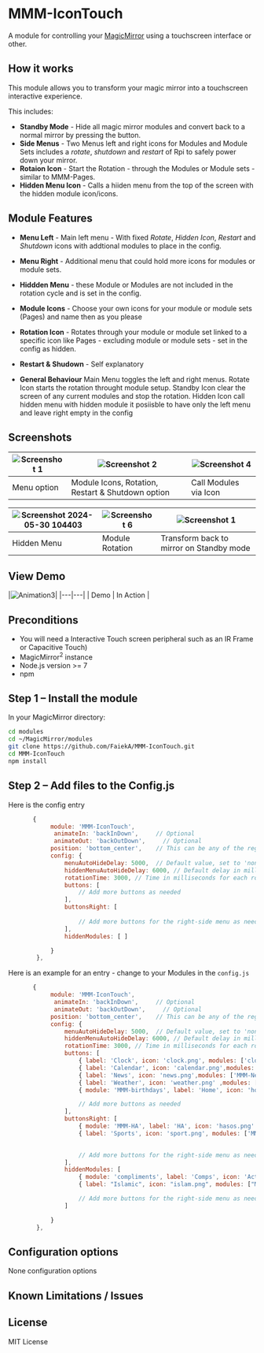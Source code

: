 # MMM-IconTouch

A module for controlling your [MagicMirror](https://github.com/MichMich/MagicMirror) using a
touchscreen interface or other.

## How it works

This module allows you to transform your magic mirror into a touchscreen interactive experience.

This includes:

* **Standby Mode** - Hide all magic mirror modules and convert back to a normal mirror by pressing the  button.
* **Side Menus** - Two Menus left and right icons for Modules and Module Sets includes a _rotate_, _shutdown_ and _restart_ of Rpi to safely power down your mirror.
* **Rotaion Icon** - Start the Rotation - through the Modules or Module sets - similar to MMM-Pages.
* **Hidden Menu Icon** - Calls a hiiden menu from the top of the screen with the hidden module icon/icons.
  
## Module Features
* **Menu Left** - Main left menu - With fixed _Rotate_, _Hidden Icon_, _Restart_ and _Shutdown_ icons with addtional modules to place in the config.
* **Menu Right** - Additional menu that could hold more icons for modules or module sets.
* **Hiddden Menu** - these Module or Modules are not included in the rotation cycle and is set in the config.
* **Module Icons** - Choose your own icons for your module or module sets (Pages) and name then as you please
* **Rotation Icon** - Rotates through your module or module set linked to a specific icon like Pages - excluding module or module sets  -  set in the config as hidden.
* **Restart & Shudown** - Self explanatory
  
* **General Behaviour**
  Main Menu toggles the left and right menus.
  Rotate Icon starts the rotation throught module setup.
  Standby Icon clear the screen of any current modules and stop the rotation.
  Hidden Icon call hidden menu with hidden module 
  it posiisble to have only the left menu and leave right empty in the config



## Screenshots

| ![Screenshot 1](https://github.com/FaiekA/MMM-IconTouch/assets/52759676/b011c57c-669c-471b-a010-6581ef6cdada) | ![Screenshot 2](https://github.com/FaiekA/MMM-IconTouch/assets/52759676/76ff50cc-d7d6-4973-b17b-0068b01f1434) | ![Screenshot 4](https://github.com/FaiekA/MMM-IconTouch/assets/52759676/5e185bcd-7d8e-499c-9963-acf9623ec85e)|
|---|---|---|
| Menu option | Module Icons, Rotation, Restart & Shutdown option | Call Modules via Icon |

| ![Screenshot 2024-05-30 104403](https://github.com/FaiekA/MMM-IconTouch/assets/52759676/dc7e81bc-b22b-428e-b406-cf44edf05d7a) | ![Screenshot 6](https://github.com/FaiekA/MMM-IconTouch/assets/52759676/effed13e-6c63-4a9f-aa6d-303008eba229) | ![Screenshot 1](https://github.com/FaiekA/MMM-IconTouch/assets/52759676/d533d060-8086-4ff1-8c05-6f58caeb4b30)|
|---|---|---|
| Hidden Menu | Module Rotation | Transform back to mirror on Standby mode |

## View Demo


|![Animation3](https://github.com/FaiekA/MMM-IconTouch/assets/52759676/7204c34c-3b97-46cf-a159-c171e049b18c)|
|---|---|
| Demo  | In Action  |
## Preconditions

* You will need a Interactive Touch screen peripheral such as an IR Frame or Capacitive Touch)
* MagicMirror<sup>2</sup> instance
* Node.js version >= 7
* npm

## Step 1 – Install the module

In your MagicMirror directory:

```bash 
cd modules
cd ~/MagicMirror/modules
git clone https://github.com/FaiekA/MMM-IconTouch.git
cd MMM-IconTouch
npm install
```

## Step 2 – Add files to the Config.js

Here is the config entry 

```javascript
	   {
	 		module: 'MMM-IconTouch', 
			 animateIn: 'backInDown',     // Optional 
			 animateOut: 'backOutDown',  	// Optional 
			position: 'bottom_center',    // This can be any of the regions. (bottom_center recommended)
			config: {
				menuAutoHideDelay: 5000,  // Default value, set to 'none' to disable
				hiddenMenuAutoHideDelay: 6000, // Default delay in milliseconds (6 seconds)
				rotationTime: 3000, // Time in milliseconds for each rotation step			
				buttons: [
					// Add more buttons as needed
				],
				buttonsRight: [
								
					// Add more buttons for the right-side menu as needed
				],
				hiddenModules: [ ]

			}
		},
```

Here is an example for an entry - change to your Modules in the `config.js`

```javascript
	   {
	 		module: 'MMM-IconTouch', 
			 animateIn: 'backInDown',     // Optional 
			 animateOut: 'backOutDown',  	// Optional 
			position: 'bottom_center',    // This can be any of the regions. (bottom_center recommended)
			config: {
				menuAutoHideDelay: 5000,  // Default value, set to 'none' to disable
				hiddenMenuAutoHideDelay: 6000, // Default delay in milliseconds (6 seconds)
				rotationTime: 3000, // Time in milliseconds for each rotation step			
				buttons: [
					{ label: 'Clock', icon: 'clock.png', modules: ['clock','calendar','weather','newsfeed'] },    // Multiple Modules entry 
					{ label: 'Calendar', icon: 'calendar.png',modules: ['MMM-CalendarExt3','MMM-CalendarExt3Agenda','MMM-CalendarExt3Journal','calendar'] },
					{ label: 'News', icon: 'news.png',modules: ['MMM-NewsAPI','newsfeed','MMM-anotherNewsFeed'] },					
					{ label: 'Weather', icon: 'weather.png' ,modules: ['MMM-OpenWeatherMapForecast','MMM-OpenWeatherMap'] },
					{ module: 'MMM-birthdays', label: 'Home', icon: 'home.png'},   // Single module entry	

					// Add more buttons as needed
				],
				buttonsRight: [
					{ module: 'MMM-HA', label: 'HA', icon: 'hasos.png' },				// Single module entry	
					{ label: 'Sports', icon: 'sport.png', modules: ['MMM-SoccerLiveScore','MMM-Rugby','MMM-Formula1'] },   // Multiple Modules entry 

									
					// Add more buttons for the right-side menu as needed
				],
				hiddenModules: [
					{ module: 'compliments', label: 'Comps', icon: 'Activa.png' },	// a hiddem module or modules that is not included in the rotation 
					{ label: "Islamic", icon: "islam.png", modules: ["MMM-RandomQuranAyah", "MMM-IPT"] },

					// Add more buttons for the right-side menu as needed		
				]

			}
		},
```

## Configuration options
None configuration options

## Known Limitations / Issues

## License
MIT License

